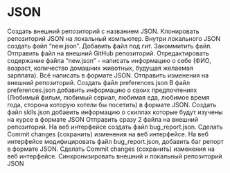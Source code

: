 # JSON
Создать внешний репозиторий c названием JSON.
Клонировать репозиторий JSON на локальный компьютер.
Внутри локального JSON создать файл “new.json”.
Добавить файл под гит.
Закоммитить файл.
Отправить файл на внешний GitHub репозиторий.
Отредактировать содержание файла “new.json” - написать информацию о себе (ФИО, возраст, количество домашних животных, будущая желаемая зарплата). Всё написать в формате JSON.
Отправить изменения на внешний репозиторий.
Создать файл preferences.json
В файл preferences.json добавить информацию о своих предпочтениях (Любимый фильм, любимый сериал, любимая еда, любимое время года, сторона которую хотели бы посетить) в формате JSON.
Создать файл sklls.json добавить информацию о скиллах которые будут изучены на курсе в формате JSON
Отправить сразу 2 файла на внешний репозиторий.
На веб интерфейсе создать файл bug_report.json.
Сделать Commit changes (сохранить) изменения на веб интерфейсе.
На веб интерфейсе модифицировать файл bug_report.json, добавить баг репорт в формате JSON.
Сделать Commit changes (сохранить) изменения на веб интерфейсе.
Синхронизировать внешний и локальный репозиторий JSON
